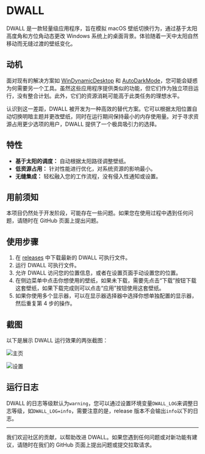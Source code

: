 # DWALL

DWALL 是一款轻量级应用程序，旨在模拟 macOS 壁纸切换行为，通过基于太阳高度角和方位角动态更改 Windows 系统上的桌面背景。体验随着一天中太阳自然移动而无缝过渡的壁纸变化。

## 动机

面对现有的解决方案如 [WinDynamicDesktop](https://github.com/t1m0thyj/WinDynamicDesktop) 和 [AutoDarkMode](https://github.com/AutoDarkMode/Windows-Auto-Night-Mode)，您可能会疑惑为何需要另一个工具。虽然这些应用程序提供类似的功能，但它们作为独立项目运行，没有整合计划。此外，它们的资源消耗可能高于此类任务的理想水平。

认识到这一差距，DWALL 被开发为一种高效的替代方案。它可以根据太阳位置自动切换明暗主题并更改壁纸，同时在运行期间保持最小的内存使用量。对于寻求资源占用更少选项的用户，DWALL 提供了一个极具吸引力的选择。

## 特性

- **基于太阳的调度：** 自动根据太阳路径调整壁纸。
- **低资源占用：** 针对性能进行优化，对系统资源的影响最小。
- **无缝集成：** 轻松融入您的工作流程，没有侵入性通知或设置。

## 用前须知

本项目仍然处于开发阶段，可能存在一些问题。如果您在使用过程中遇到任何问题，请随时在 GitHub 页面上提出问题。

## 使用步骤

1. 在 [releases](https://github.com/dwall-rs/dwall/releases/latest) 中下载最新的 DWALL 可执行文件。
2. 运行 DWALL 可执行文件。
3. 允许 DWALL 访问您的位置信息，或者在设置页面手动设置您的位置。
4. 在侧边菜单中点击你想使用的壁纸，如果未下载，需要先点击“下载”按钮下载这套壁纸，如果下载完成则可以点击“应用”按钮使用这套壁纸。
5. 如果你使用多个显示器，可以在显示器选择器中选择你想单独配置的显示器，然后重复第 4 步的操作。

## 截图

以下是展示 DWALL 运行效果的两张截图：

![主页](images/home.avif)

![设置](images/settings.avif)

## 运行日志

DWALL 的日志等级默认为`warning`，您可以通过设置环境变量`DWALL_LOG`来调整日志等级，如`DWALL_LOG=info`，需要注意的是，release 版本不会输出`info`以下的日志。

---

我们欢迎社区的贡献，以帮助改进 DWALL。如果您遇到任何问题或对新功能有建议，请随时在我们的 GitHub 页面上提出问题或提交拉取请求。
